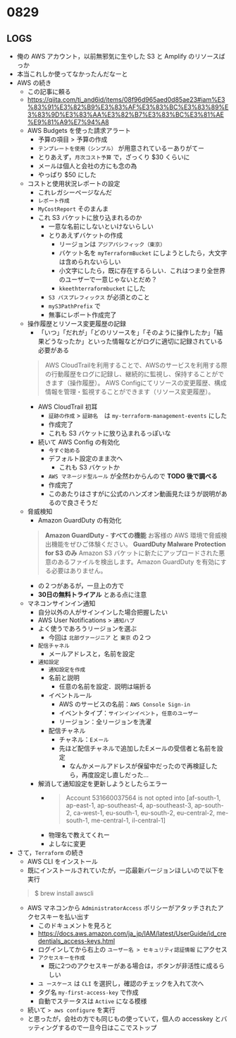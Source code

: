 # 0829

## LOGS

- 俺の AWS アカウント，以前無邪気に生やした S3 と Amplify のリソースばっか
- 本当これしか使ってなかったんだなーと
- AWS の続き
  - この記事に頼る
  - https://qiita.com/ti_and6id/items/08f96d965aed0d85ae23#iam%E3%83%91%E3%82%B9%E3%83%AF%E3%83%BC%E3%83%89%E3%83%9D%E3%83%AA%E3%82%B7%E3%83%BC%E3%81%AE%E9%81%A9%E7%94%A8
  - AWS Budgets を使った請求アラート
    - 予算の項目 > 予算の作成
    - `テンプレートを使用（シンプル）` が用意されているーありがてー
    - とりあえず，`月次コスト予算` で，ざっくり $30 くらいに
    - メールは個人と会社の方にも念の為
    - やっぱり $50 にした
  - コストと使用状況レポートの設定
    - これレガシーページなんだ
    - `レポート作成`
    - `MyCostReport` そのまんま
    - これ S3 バケットに放り込まれるのか
      - 一意な名前にしないといけないらしい
      - とりあえずバケットの作成
        - リージョンは `アジアパシフィック（東京）`
        - バケット名を `myTerraformBucket` にしようとしたら，大文字は含められないらしい
        - 小文字にしたら，既に存在するらしい．これはつまり全世界のユーザーで一意じゃないとだめ？
        - `kkeethterraformbucket` にした
      - `S3 パスプレフィックス` が必須とのこと
      - `myS3PathPrefix` で
      - 無事にレポート作成完了
  - 操作履歴とリソース変更履歴の記録
    - 「いつ」「だれが」「どのリソースを」「そのように操作したか」「結果どうなったか」といった情報などがログに適切に記録されている必要がある
    > AWS CloudTrailを利用することで、AWSのサービスを利用する際の行動履歴をログに記録し、継続的に監視し、保持することができます（操作履歴）。
    > AWS Configにてリソースの変更履歴、構成情報を管理・監視することができます（リソース変更履歴）。
    - AWS CloudTrail 初耳
      - `証跡の作成` > `証跡名`　は `my-terraform-management-events` にした
      - 作成完了
      - これも S3 バケットに放り込まれるっぽいな
    - 続いて AWS Config の有効化
      - `今すぐ始める`
      - デフォルト設定のまま次へ
        - これも S3 バケットか
      - `AWS マネージド型ルール` が全然わからんので **TODO 後で調べる**
      - 作成完了
      - このあたりはさすがに公式のハンズオン動画見たほうが説明があるので良さそうだ
  - 脅威検知
    - Amazon GuardDuty の有効化
    > **Amazon GuardDuty - すべての機能**
    > お客様の AWS 環境で脅威検出機能をぜひご体験ください。
    > **GuardDuty Malware Protection for S3 のみ**
    > Amazon S3 バケットに新たにアップロードされた悪意のあるファイルを検出します。Amazon GuardDuty を有効にする必要はありません。
    - の２つがあるが，一旦上の方で
    - **30日の無料トライアル** とある点に注意
  - マネコンサインイン通知
    - 自分以外の人がサインインした場合把握したい
    - AWS User Notifications > `通知ハブ`
    - よく使うであろうリージョンを選ぶ
      - 今回は `北部ヴァージニア` と `東京` の２つ
    - `配信チャネル`
      - メールアドレスと，名前を設定
    - `通知設定`
      - `通知設定を作成`
      - 名前と説明
        - 任意の名前を設定．説明は端折る
      - イベントルール
        - AWS のサービスの名前：`AWS Console Sign-in`
        - イベントタイプ：`サインインイベント`，`任意のユーザー`
        - リージョン：全リージョンを洗濯
      - 配信チャネル
        - チャネル：`Eメール`
        - 先ほど配信チャネルで追加したEメールの受信者と名前を設定
          - なんかメールアドレスが保留中だったので再検証したら，再度設定し直しだった…
    - 解消して通知設定を更新しようとしたらエラー
      - > Account 531660037564 is not opted into [af-south-1, ap-east-1, ap-southeast-4, ap-southeast-3, ap-south-2, ca-west-1, eu-south-1, eu-south-2, eu-central-2, me-south-1, me-central-1, il-central-1]
      - 物理名で教えてくれー
      - よしなに変更
- さて，`Terraform` の続き
  - AWS CLI をインストール
  - 既にインストールされていたが，一応最新バージョンほしいので以下を実行
  > $ brew install awscli
  - AWS マネコンから `AdministratorAccess` ポリシーがアタッチされたアクセスキーを払い出す
    - このドキュメントを見ろと
    - https://docs.aws.amazon.com/ja_jp/IAM/latest/UserGuide/id_credentials_access-keys.html
    - ログインしてから右上の `ユーザー名 > セキュリティ認証情報` にアクセス
    - `アクセスキーを作成`
      - 既に2つのアクセスキーがある場合は，ボタンが非活性に成るらしい
    - `ユ ースケース` は `CLI` を選択し，確認のチェックを入れて次へ
    - タグ名 `my-first-access-key` で作成
    - 自動でステータスは `Active` になる模様
  - 続いて `> aws configure` を実行
  - と思ったが，会社の方でも同じもの使っていて，個人の accesskey とバッティングするので一旦今日はここでストップ